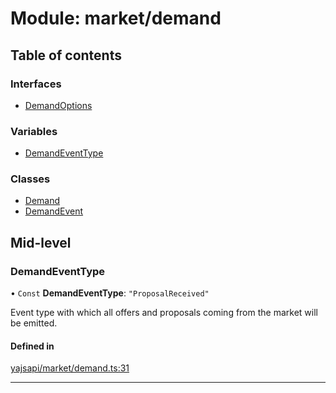 # Module: market/demand

## Table of contents

### Interfaces

- [DemandOptions](../interfaces/market_demand.DemandOptions.md)

### Variables

- [DemandEventType](market_demand.md#demandeventtype)

### Classes

- [Demand](../classes/market_demand.Demand.md)
- [DemandEvent](../classes/market_demand.DemandEvent.md)

## Mid-level

### DemandEventType

• `Const` **DemandEventType**: ``"ProposalReceived"``

Event type with which all offers and proposals coming from the market will be emitted.

#### Defined in

[yajsapi/market/demand.ts:31](https://github.com/golemfactory/yajsapi/blob/e4105b2/yajsapi/market/demand.ts#L31)

___
